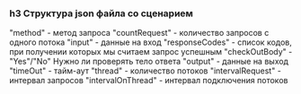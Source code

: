 ### h3 Структура json файла со сценарием
"method" - метод запроса
"countRequest" - количество запросов с одного потока
"input" - данные на вход
"responseCodes" - список кодов, при получении которых мы считаем запрос успешным
"checkOutBody" - "Yes"/"No" Нужно ли проверять тело ответа
"output" - данные на выход
"timeOut" - тайм-аут
"thread" - количество потоков
"intervalRequest" - интервал запросов
"intervalOnThread" - интервал подключения потоков